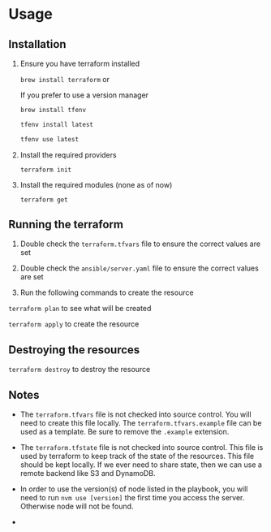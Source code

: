 # Usage

## Installation

1) Ensure you have terraform installed

   `brew install terraform` or

   If you prefer to use a version manager

    ```bash
    brew install tfenv

    tfenv install latest

    tfenv use latest
    ```

2) Install the required providers

    `terraform init`

3) Install the required modules (none as of now)

    `terraform get`

## Running the terraform

1) Double check the `terraform.tfvars` file to ensure the correct values are set

2) Double check the `ansible/server.yaml` file to ensure the correct values are set

3) Run the following commands to create the resource

`terraform plan` to see what will be created

`terraform apply` to create the resource

## Destroying the resources

`terraform destroy` to destroy the resource

## Notes

- The `terraform.tfvars` file is not checked into source control. You will need to create this file locally. The `terraform.tfvars.example` file can be used as a template. Be sure to remove the `.example` extension.

- The `terraform.tfstate` file is not checked into source control. This file is used by terraform to keep track of the state of the resources. This file should be kept locally. If we ever need to share state, then we can use a remote backend like S3 and DynamoDB.

- In order to use the version(s) of node listed in the playbook, you will need to run `nvm use [version]` the first time you access the server. Otherwise node will not be found.
-